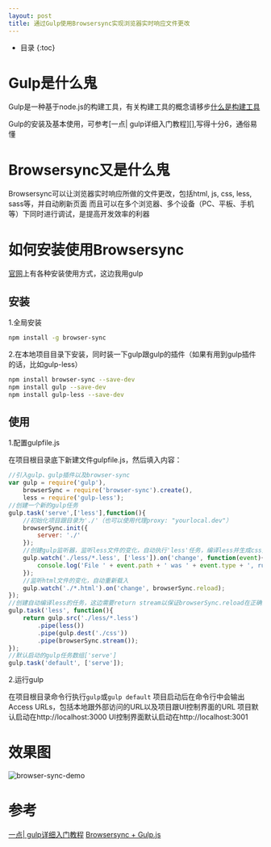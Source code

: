 ```yaml
---
layout: post
title: 通过Gulp使用Browsersync实现浏览器实时响应文件更改
---
```


* 目录
{:toc}

# Gulp是什么鬼

Gulp是一种基于node.js的构建工具，有关构建工具的概念请移步[什么是构建工具][]

Gulp的安装及基本使用，可参考[一点\| gulp详细入门教程][],写得十分6，通俗易懂

# Browsersync又是什么鬼

Browsersync可以让浏览器实时响应所做的文件更改，包括html, js, css, less, sass等，并自动刷新页面
而且可以在多个浏览器、多个设备（PC、平板、手机等）下同时进行调试，是提高开发效率的利器

# 如何安装使用Browsersync

[官网][]上有各种安装使用方式，这边我用gulp

## 安装

1.全局安装

```bash
npm install -g browser-sync
```

2.在本地项目目录下安装，同时装一下gulp跟gulp的插件（如果有用到gulp插件的话，比如gulp-less）

```bash
npm install browser-sync --save-dev
npm install gulp --save-dev
npm install gulp-less --save-dev
```

## 使用

1.配置gulpfile.js

在项目根目录底下新建文件gulpfile.js，然后填入内容：

```javascript
//引入gulp、gulp插件以及browser-sync
var gulp = require('gulp'),
    browserSync = require('browser-sync').create(),
    less = require('gulp-less');
//创建一个新的gulp任务
gulp.task('serve',['less'],function(){
    //初始化项目跟目录为'./'（也可以使用代理proxy: "yourlocal.dev"）
    browserSync.init({
        server: './'
    });
    //创建gulp监听器，监听less文件的变化，自动执行'less'任务，编译less并生成css文件
    gulp.watch('./less/*.less', ['less']).on('change', function(event){
        console.log('File ' + event.path + ' was ' + event.type + ', running tasks...');
    });
    //监听html文件的变化，自动重新载入
    gulp.watch('./*.html').on('change', browserSync.reload);
});
//创建自动编译less的任务，这边需要return stream以保证browserSync.reload在正确的时机调用
gulp.task('less', function(){
    return gulp.src('./less/*.less')
        .pipe(less())
        .pipe(gulp.dest('./css'))
        .pipe(browserSync.stream());
});
//默认启动的gulp任务数组['serve']
gulp.task('default', ['serve']);
```

2.运行gulp

在项目根目录命令行执行`gulp`或`gulp default`
项目启动后在命令行中会输出Access URLs，包括本地跟外部访问的URL以及项目跟UI控制界面的URL
项目默认启动在http://localhost:3000
UI控制界面默认启动在http://localhost:3001

# 效果图

![browser-sync-demo](http://img.blog.csdn.net/20160817012323155)

# 参考

[一点| gulp详细入门教程][]
[Browsersync + Gulp.js][] 




[什么是构建工具]: http://blog.csdn.net/azureternite/article/details/52213589
[一点| gulp详细入门教程]: http://www.ydcss.com/
[官网]: https://www.browsersync.io/
[Browsersync + Gulp.js]: https://www.browsersync.io/docs/gulp